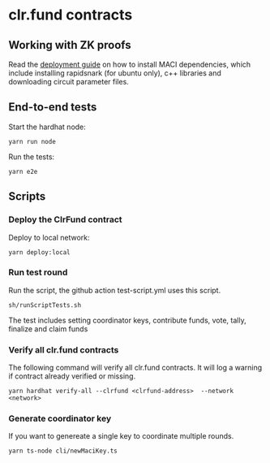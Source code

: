 # clr.fund contracts

## Working with ZK proofs

Read the [deployment guide](../docs/deployment.md) on how to install MACI dependencies, which include installing rapidsnark (for ubuntu only), c++ libraries and downloading circuit parameter files.

## End-to-end tests

Start the hardhat node:
```
yarn run node
```

Run the tests:

```
yarn e2e
```

## Scripts

### Deploy the ClrFund contract

Deploy to local network:

```
yarn deploy:local
```

### Run test round

Run the script, the github action test-script.yml uses this script.

```
sh/runScriptTests.sh
```

The test includes setting coordinator keys, contribute funds, vote, tally, finalize and claim funds

### Verify all clr.fund contracts
The following command will verify all clr.fund contracts. It will log a warning if contract already verified or missing.

```
yarn hardhat verify-all --clrfund <clrfund-address>  --network <network>
```

### Generate coordinator key
If you want to genereate a single key to coordinate multiple rounds.

```
yarn ts-node cli/newMaciKey.ts
```
